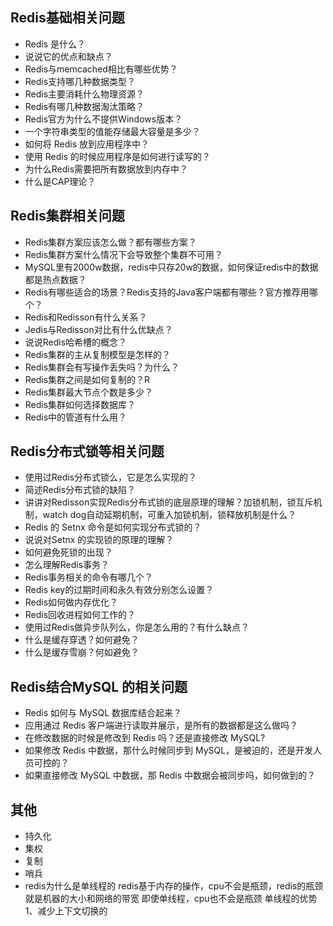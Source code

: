 ## Redis基础相关问题
* Redis 是什么？
* 说说它的优点和缺点？
* Redis与memcached相比有哪些优势？
* Redis支持哪几种数据类型？
* Redis主要消耗什么物理资源？
* Redis有哪几种数据淘汰策略？
* Redis官方为什么不提供Windows版本？
* 一个字符串类型的值能存储最大容量是多少？
* 如何将 Redis 放到应用程序中？
* 使用 Redis 的时候应用程序是如何进行读写的？
* 为什么Redis需要把所有数据放到内存中？
* 什么是CAP理论？

## Redis集群相关问题
* Redis集群方案应该怎么做？都有哪些方案？
* Redis集群方案什么情况下会导致整个集群不可用？
* MySQL里有2000w数据，redis中只存20w的数据，如何保证redis中的数据都是热点数据？
* Redis有哪些适合的场景？Redis支持的Java客户端都有哪些？官方推荐用哪个？
* Redis和Redisson有什么关系？
* Jedis与Redisson对比有什么优缺点？
* 说说Redis哈希槽的概念？
* Redis集群的主从复制模型是怎样的？
* Redis集群会有写操作丢失吗？为什么？
* Redis集群之间是如何复制的？R
* Redis集群最大节点个数是多少？
* Redis集群如何选择数据库？
* Redis中的管道有什么用？

## Redis分布式锁等相关问题
* 使用过Redis分布式锁么，它是怎么实现的？
* 简述Redis分布式锁的缺陷？
* 讲讲对Redisson实现Redis分布式锁的底层原理的理解？加锁机制，锁互斥机制，watch dog自动延期机制，可重入加锁机制，锁释放机制是什么？
* Redis 的 Setnx 命令是如何实现分布式锁的？
* 说说对Setnx 的实现锁的原理的理解？
* 如何避免死锁的出现？
* 怎么理解Redis事务？
* Redis事务相关的命令有哪几个？
* Redis key的过期时间和永久有效分别怎么设置？
* Redis如何做内存优化？
* Redis回收进程如何工作的？
* 使用过Redis做异步队列么，你是怎么用的？有什么缺点？
* 什么是缓存穿透？如何避免？
* 什么是缓存雪崩？何如避免？

## Redis结合MySQL 的相关问题
* Redis 如何与 MySQL 数据库结合起来？
* 应用通过 Redis 客户端进行读取并展示，是所有的数据都是这么做吗？
* 在修改数据的时候是修改到 Redis 吗？还是直接修改 MySQL?
* 如果修改 Redis 中数据，那什么时候同步到 MySQL，是被迫的，还是开发人员可控的？
* 如果直接修改 MySQL 中数据，那 Redis 中数据会被同步吗，如何做到的？

## 其他
* 持久化
* 集权
* 复制
* 哨兵
* redis为什么是单线程的
redis基于内存的操作，cpu不会是瓶颈，redis的瓶颈就是机器的大小和网络的带宽
即使单线程，cpu也不会是瓶颈
单线程的优势
1、减少上下文切换的



